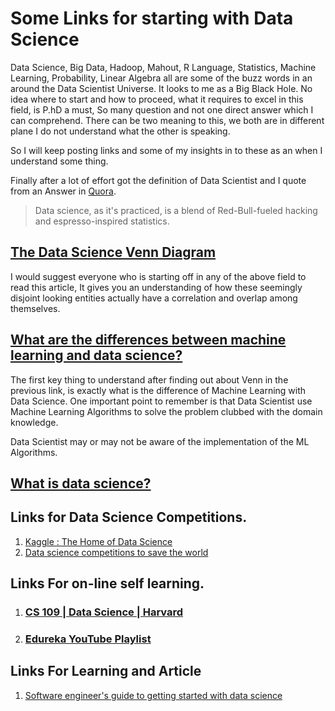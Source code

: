 # Some Links for starting with Data Science #


Data Science, Big Data, Hadoop, Mahout, R Language, Statistics, Machine Learning, Probability, Linear Algebra all are some of the buzz words in an around the Data Scientist Universe. It looks to me as a Big Black Hole. No idea where to start and how to proceed, what it requires to excel in this field, is P.hD a must, So many question and not one direct answer which I can comprehend. There can be two meaning to this, we both are in different plane I do not understand what the other is speaking.

So I will keep posting links and some of my insights in to these as an when I understand some thing.

Finally after a lot of effort got the definition of Data Scientist and I quote from an Answer in [Quora](http://qr.ae/lYWA5). 

> Data science, as it's practiced, is a blend of Red-Bull-fueled hacking and espresso-inspired statistics.

## [The Data Science Venn Diagram ](http://drewconway.com/zia/2013/3/26/the-data-science-venn-diagram) ##

I would suggest everyone who is starting off in any of the above field to read this article, It gives you an understanding of how these seemingly disjoint looking entities actually have a correlation and overlap among themselves.

## [What are the differences between machine learning and data science?](http://qr.ae/lYomH) ##
The first key thing to understand after finding out about Venn in the previous link, is exactly what is the difference of Machine Learning with Data Science. One important point to remember is that Data Scientist use Machine Learning Algorithms to solve the problem clubbed with the domain knowledge.

Data Scientist may or may not be aware of the implementation of the ML Algorithms.

## [What is data science?](http://radar.oreilly.com/2010/06/what-is-data-science.html) ##


## Links for Data Science Competitions. ##

1. [Kaggle : The Home of Data Science ](https://www.kaggle.com/) 
2. [Data science competitions to save the world](http://www.drivendata.org/)


## Links For on-line self learning. ##

1. ### [CS 109 | Data Science | Harvard ](http://cs109.github.io/2014/) ###
2. ### [Edureka YouTube Playlist](https://www.youtube.com/user/edurekaIN/playlists) ###

## Links For Learning and Article ##

1. [Software engineer's guide to getting started with data science ](http://www.rcasts.com/2012/12/software-engineers-guide-to-getting.html)



